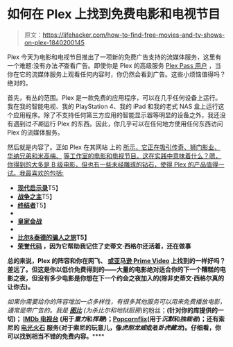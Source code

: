 # 如何在 Plex 上找到免费电影和电视节目

> 原文：<https://lifehacker.com/how-to-find-free-movies-and-tv-shows-on-plex-1840200145>

Plex 今天为电影和电视节目推出了一项新的免费广告支持的流媒体服务，这里有一个难题:没有办法*不*查看广告。即使你是 Plex 的高级服务 [Plex Pass 用户](https://www.plex.tv/plex-pass/) ，当你在它的流媒体服务上观看任何内容时，你仍然会看到广告。这些小烦恼值得吗？绝对的。



首先，有丛的范围。Plex 是一款免费的应用程序，可以在几乎任何设备上运行。我在我的智能电视、我的 PlayStation 4、我的 iPad 和我的老式 NAS 盒上运行这个应用程序。除了不支持任何第三方应用的智能显示器等明显的设备之外，我还没有遇到过*不能*运行 Plex 的东西。因此，你几乎可以在任何地方使用任何东西访问 Plex 的流媒体服务。

然后就是内容了。正如 Plex 在其网站 上的 [所示，它正在吸引传奇、狮门影业、华纳兄弟和米高梅、](https://www.plex.tv/watch-free/) [等工作室的电影和电视节目。这在实践中意味着什么？嗯，你得到的大多是 B 级电影，但也有一些未经雕琢的钻石，使得 Plex 的产品值得一试。我最喜欢的包括:](https://www.plex.tv/watch-free/)

*   [**现代启示录**](https://app.plex.tv/desktop#!/provider/tv.plex.provider.vod/details?key=%2Flibrary%2Fmetadata%2F5dc9c197046a1d001f8b9724&context=discover%3Ahub.movies.prod_2_plex_picks)T5】
*   [**战争之主**](https://app.plex.tv/desktop#!/provider/tv.plex.provider.vod/details?key=%2Flibrary%2Fmetadata%2F5dcedfeaf4b82c002069d2da&context=discover%3Ahub.movies.prod_2_plex_picks)T5】
*   [**终结者**](https://app.plex.tv/desktop#!/provider/tv.plex.provider.vod/details?key=%2Flibrary%2Fmetadata%2F5dd151ae77120a001e2830f8&context=discover%3Ahub.movies.prod_2_plex_picks)T5】
*   [](https://app.plex.tv/desktop#!/provider/tv.plex.provider.vod/details?key=%2Flibrary%2Fmetadata%2F5dcedfe5b10fe5001f3dbae9&context=discover%3Ahub.movies.prod_3_seen_it)
*   **[**皇家会战**](https://app.plex.tv/desktop#!/provider/tv.plex.provider.vod/details?key=%2Flibrary%2Fmetadata%2F5dc9c1a437beb5001d59f44d&context=discover%3Ahub.movies.prod_3_seen_it)**
*   **[](https://app.plex.tv/desktop#!/provider/tv.plex.provider.vod/details?key=%2Flibrary%2Fmetadata%2F5de50ed405f5bf002019cf36&context=discover%3Ahub.movies.action)**
*   ****[**比尔&泰德的骗人之旅**](https://app.plex.tv/desktop#!/provider/tv.plex.provider.vod/details?key=%2Flibrary%2Fmetadata%2F5ddbde846df2dc001dab48ff&context=discover%3Ahub.movies.prod_cheeze)T5】****
*   ****[**荣誉代码**](https://app.plex.tv/desktop#!/provider/tv.plex.provider.vod/details?key=%2Flibrary%2Fmetadata%2F5dca6a2db4e4f90020233056&context=discover%3Ahub.movies.prod_there_will_be_blood) ，因为它帮助我记住了史蒂文·西格尔还活着，还在做事****

****总的来说，Plex 的阵容和你在网飞、 [或亚马逊 Prime Video](https://lifehacker.com/how-disney-compares-to-netflix-hulu-and-amazon-prime-1837042032) 上找到的一样好吗？差远了。但这是你以低价免费得到的——大量的电影绝对适合你的下一个糟糕的电影之夜，但没有多少电影是你想在下一个约会之夜加入的(除非史蒂文·西格尔真的让你去)。****

****如果你需要给你的阵容增加一点多样性，有很多其他服务可以用来免费播放电影，通常是带广告的。我是 [**图比**](https://tubitv.com/) (为*杀比尔*和*地狱厨房*)的粉丝；[](https://tubitv.com/)**(针对你的库提供的一切)； [IMDb 电视台](https://www.imdb.com/tv/) (用于*重力*和*挥鞭*)；[**Popcornflix**](https://www.popcornflix.com/)(用于*沉默*和*独裁者*)；还有索尼的 [**电光火石**](https://www.sonycrackle.com/) 服务(对于索尼的玩意儿，像*虎胆龙威*或者*卧虎藏龙*)。仔细看，你可以找到相当不错的免费内容。******